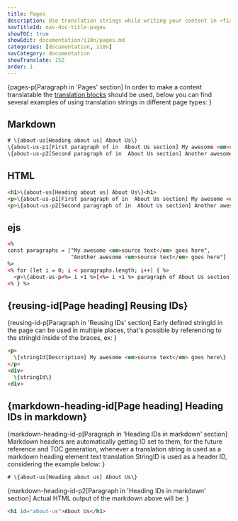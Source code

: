 ```yaml
---
title: Pages
description: Use translation strings while writing your content in <fix>Markdown</fix>, <fix>ejs</fix> or <fix>HTML</fix>. Get most out of the <fix>CMintS</fix> Internationalization(i18n) tools.
navTitleId: nav-doc-title-pages
showTOC: true
showEdit: documentation/i18n/pages.md
categories: [documentation, i18n]
navCategory: documentation
showTranslate: 152
order: 1
---
```


{pages-p[Paragraph in 'Pages' section]
In order to make a content translatable the [translation
blocks](/documentation/i18n) should be used, below you can find several examples
of using translation strings in different page types:
}

## Markdown

```html
# \{about-us[Heading about us] About Us\}
\{about-us-p1[First paragraph of in  About Us section] My awesome <em>source text</em> goes here\}
\{about-us-p2[Second paragraph of in  About Us section] Another awesome <em>source text</em> goes here\}
```

## HTML

```html
<h1>\{about-us[Heading about us] About Us\}<h1>
<p>\{about-us-p1[First paragraph of in  About Us section] My awesome <em>source text</em> goes here\}</p>
<p>\{about-us-p2[Second paragraph of in  About Us section] Another awesome <em>source text</em> goes here\}</p>
```

##  ejs

```html
<%
const paragraphs = ["My awesome <em>source text</em> goes here", 
                    "Another awesome <em>source text</em> goes here"]
%>
<% for (let i = 0; i < paragraphs.length; i++) { %>
  <p>\{about-us-p<%= i +1 %>[<%= i +1 %> paragraph of About Us section] <%- paragraphs[i] %>\}</p>
<% } %>
```

## {reusing-id[Page heading] Reusing IDs}

{reusing-id-p[Paragraph in 'Reusing IDs' section]
Early defined stringId in the page can be used in multiple places, that's
possible by referencing to the stringId inside of the braces, ex:
}

```html
<p>
  \{stringId[Description] My awesome <em>source text</em> goes here\}
</p>
<div>
  \{stringId\}
<div>
```

## {markdown-heading-id[Page heading] Heading IDs in markdown}

{markdown-heading-id-p[Paragraph in 'Heading IDs in markdown' section]
Markdown headers are automatically getting ID set to them, for the future
reference and TOC generation, whenever a translation string is used as a
markdown heading element text translation StringID is used as a header ID,
considering the example below:
}

```html
# \{about-us[Heading about us] About Us\}
```

{markdown-heading-id-p2[Paragraph in 'Heading IDs in markdown' section]
Actual HTML output of the markdown above will be:
}

```html
<h1 id="about-us">About Us</h1>
```
